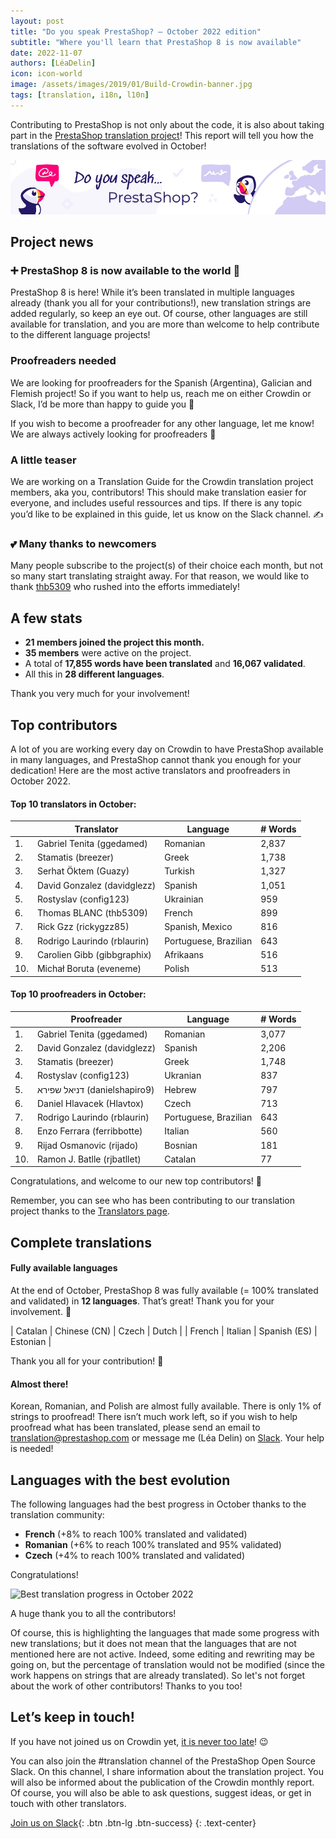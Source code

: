```yaml
---
layout: post
title: "Do you speak PrestaShop? – October 2022 edition"
subtitle: "Where you'll learn that PrestaShop 8 is now available"
date: 2022-11-07
authors: [LéaDelin]
icon: icon-world
image: /assets/images/2019/01/Build-Crowdin-banner.jpg
tags: [translation, i18n, l10n]
---
```


Contributing to PrestaShop is not only about the code, it is also about taking part in the [PrestaShop translation project](https://crowdin.com/project/prestashop-official)! This report will tell you how the translations of the software evolved in October!

![Crowdin Monthly banner](/assets/images/2019/01/Build-Crowdin-banner.jpg)

## Project news

### ➕ PrestaShop 8 is now available to the world 🎉

PrestaShop 8 is here! While it’s been translated in multiple languages already (thank you all for your contributions!), new translation strings are added regularly, so keep an eye out. 
Of course, other languages are still available for translation, and you are more than welcome to help contribute to the different language projects!

### Proofreaders needed

We are looking for proofreaders for the Spanish (Argentina), Galician and Flemish project! So if you want to help us, reach me on either Crowdin or Slack, I’d be more than happy to guide you 🙌

If you wish to become a proofreader for any other language, let me know! We are always actively looking for proofreaders 👏

### A little teaser 

We are working on a Translation Guide for the Crowdin translation project members, aka you, contributors!  This should make translation easier for everyone, and includes useful ressources and tips.
If there is any topic you’d like to be explained in this guide, let us know on the Slack channel. ✍️


### 💕 Many thanks to newcomers

Many people subscribe to the project(s) of their choice each month, but not so many start translating straight away. For that reason, we would like to thank [thb5309](https://crowdin.com/profile/thb5309) who rushed into the efforts immediately!

## A few stats

* **21 members joined the project this month.**
* **35 members** were active on the project.
* A total of **17,855 words have been translated** and **16,067 validated**.
* All this in **28 different languages**.
 
Thank you very much for your involvement! 

## Top contributors
 
A lot of you are working every day on Crowdin to have PrestaShop available in many languages, and PrestaShop cannot thank you enough for your dedication! Here are the most active translators and proofreaders in October 2022.
 
#### Top 10 translators in October:
 
| |Translator | Language | # Words
|-|---------- | -------- | ----------------
| 1. | Gabriel Tenita (ggedamed) | Romanian | 2,837
| 2. | Stamatis (breezer) | Greek | 1,738
| 3. | Serhat Öktem (Guazy) | Turkish | 1,327
| 4. | David Gonzalez (davidglezz) | Spanish | 1,051
| 5. | Rostyslav (config123) | Ukrainian | 959
| 6. | Thomas BLANC (thb5309) | French | 899
| 7. | Rick Gzz (rickygzz85) | Spanish, Mexico | 816
| 8. | Rodrigo Laurindo (rblaurin) | Portuguese, Brazilian | 643
| 9. | Carolien Gibb (gibbgraphix) | Afrikaans | 516
| 10. | Michał Boruta (eveneme) | Polish | 513


#### Top 10 proofreaders in October:
 
| | Proofreader | Language | # Words
|-| ---------- | -------- | ----------------
| 1. | Gabriel Tenita (ggedamed) | Romanian | 3,077
| 2. | David Gonzalez (davidglezz) | Spanish | 2,206
| 3. | Stamatis (breezer) | Greek | 1,748
| 4. | Rostyslav (config123) | Ukranian | 837
| 5. | ‫דניאל שפירא‬‎ (danielshapiro9) | Hebrew | 797
| 6. | Daniel Hlavacek (Hlavtox)| Czech | 713
| 7. | Rodrigo Laurindo (rblaurin) | Portuguese, Brazilian | 643
| 8. | Enzo Ferrara (ferribbotte) | Italian | 560
| 9. | Rijad Osmanovic (rijado) | Bosnian | 181
| 10. | Ramon J. Batlle (rjbatllet) | Catalan | 77


Congratulations, and welcome to our new top contributors! :clap:
 
Remember, you can see who has been contributing to our translation project thanks to the [Translators page](https://translators.prestashop.com/).
 
## Complete translations
 
#### Fully available languages
 
At the end of October, PrestaShop 8 was fully available (= 100% translated and validated) in **12 languages**. That’s great! Thank you for your involvement. :tada:
 
| Catalan | Chinese (CN) | Czech | Dutch |
| French | Italian | Spanish (ES) | Estonian | 

Thank you all for your contribution! :muscle: 

#### Almost there!

Korean, Romanian, and Polish are almost fully available. There is only 1% of strings to proofread! 
There isn’t much work left, so if you wish to help proofread what has been translated, please send an email to translation@prestashop.com or message me (Léa Delin) on [Slack](https://join.slack.com/t/prestashop/shared_invite/zt-1hldl6jw4-AxCca0WGg_6d3rfVTVJtJA). Your help is needed!

## Languages with the best evolution

The following languages had the best progress in October thanks to the translation community:
 
* **French** (+8% to reach 100% translated and validated) 
* **Romanian** (+6% to reach 100% translated and 95% validated)
* **Czech** (+4% to reach 100% translated and validated)


Congratulations! 

![Best translation progress in October 2022](/assets/images/2022/10/build-crowdin-progress-october22.png)

A huge thank you to all the contributors!
 
Of course, this is highlighting the languages that made some progress with new translations; but it does not mean that the languages that are not mentioned here are not active. Indeed, some editing and rewriting may be going on, but the percentage of translation would not be modified (since the work happens on strings that are already translated). So let's not forget about the work of other contributors! Thanks to you too!

## Let’s keep in touch!

If you have not joined us on Crowdin yet, [it is never too late](https://crowdin.com/project/prestashop-official)! :wink:

You can also join the #translation channel of the PrestaShop Open Source Slack. On this channel, I share information about the translation project. You will also be informed about the publication of the Crowdin monthly report. Of course, you will also be able to ask questions, suggest ideas, or get in touch with other translators.

[Join us on Slack](https://join.slack.com/t/prestashop/shared_invite/zt-dkmbz5qf-I~FlEWwmRUOXunc5ui0Ucg){: .btn .btn-lg .btn-success}
{: .text-center}

